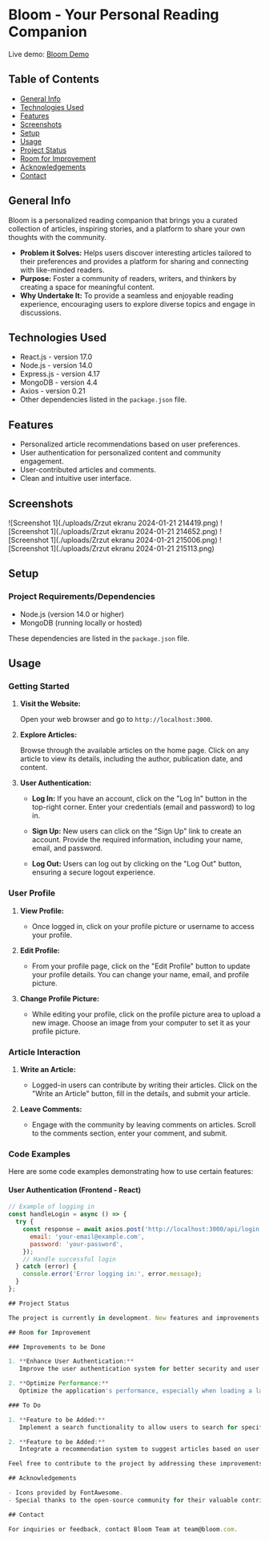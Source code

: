 # Bloom - Your Personal Reading Companion

Live demo: [Bloom Demo](https://your-live-demo-link)

## Table of Contents

* [General Info](#general-info)
* [Technologies Used](#technologies-used)
* [Features](#features)
* [Screenshots](#screenshots)
* [Setup](#setup)
* [Usage](#usage)
* [Project Status](#project-status)
* [Room for Improvement](#room-for-improvement)
* [Acknowledgements](#acknowledgements)
* [Contact](#contact)

## General Info

Bloom is a personalized reading companion that brings you a curated collection of articles, inspiring stories, and a platform to share your own thoughts with the community.

- **Problem it Solves:** Helps users discover interesting articles tailored to their preferences and provides a platform for sharing and connecting with like-minded readers.
- **Purpose:** Foster a community of readers, writers, and thinkers by creating a space for meaningful content.
- **Why Undertake It:** To provide a seamless and enjoyable reading experience, encouraging users to explore diverse topics and engage in discussions.

## Technologies Used

- React.js - version 17.0
- Node.js - version 14.0
- Express.js - version 4.17
- MongoDB - version 4.4
- Axios - version 0.21
- Other dependencies listed in the `package.json` file.

## Features

- Personalized article recommendations based on user preferences.
- User authentication for personalized content and community engagement.
- User-contributed articles and comments.
- Clean and intuitive user interface.

## Screenshots

![Screenshot 1](./uploads/Zrzut ekranu 2024-01-21 214419.png)
![Screenshot 1](./uploads/Zrzut ekranu 2024-01-21 214652.png)
![Screenshot 1](./uploads/Zrzut ekranu 2024-01-21 215006.png)
![Screenshot 1](./uploads/Zrzut ekranu 2024-01-21 215113.png)


## Setup

### Project Requirements/Dependencies

- Node.js (version 14.0 or higher)
- MongoDB (running locally or hosted)

These dependencies are listed in the `package.json` file.

## Usage

### Getting Started

1. **Visit the Website:**

   Open your web browser and go to `http://localhost:3000`.

2. **Explore Articles:**

   Browse through the available articles on the home page. Click on any article to view its details, including the author, publication date, and content.

3. **User Authentication:**

   - **Log In:**
     If you have an account, click on the "Log In" button in the top-right corner. Enter your credentials (email and password) to log in.

   - **Sign Up:**
     New users can click on the "Sign Up" link to create an account. Provide the required information, including your name, email, and password.

   - **Log Out:**
     Users can log out by clicking on the "Log Out" button, ensuring a secure logout experience.

### User Profile

1. **View Profile:**

   - Once logged in, click on your profile picture or username to access your profile.

2. **Edit Profile:**

   - From your profile page, click on the "Edit Profile" button to update your profile details. You can change your name, email, and profile picture.

3. **Change Profile Picture:**

   - While editing your profile, click on the profile picture area to upload a new image. Choose an image from your computer to set it as your profile picture.

### Article Interaction

1. **Write an Article:**

   - Logged-in users can contribute by writing their articles. Click on the "Write an Article" button, fill in the details, and submit your article.

2. **Leave Comments:**

   - Engage with the community by leaving comments on articles. Scroll to the comments section, enter your comment, and submit.

### Code Examples

Here are some code examples demonstrating how to use certain features:

#### User Authentication (Frontend - React)

```jsx
// Example of logging in
const handleLogin = async () => {
  try {
    const response = await axios.post('http://localhost:3000/api/login', {
      email: 'your-email@example.com',
      password: 'your-password',
    });
    // Handle successful login
  } catch (error) {
    console.error('Error logging in:', error.message);
  }
};

## Project Status

The project is currently in development. New features and improvements are being actively worked on.

## Room for Improvement

### Improvements to be Done

1. **Enhance User Authentication:**
   Improve the user authentication system for better security and user experience.

2. **Optimize Performance:**
   Optimize the application's performance, especially when loading a large number of articles.

### To Do

1. **Feature to be Added:**
   Implement a search functionality to allow users to search for specific articles.

2. **Feature to be Added:**
   Integrate a recommendation system to suggest articles based on user preferences.

Feel free to contribute to the project by addressing these improvements and adding new features.

## Acknowledgements

- Icons provided by FontAwesome.
- Special thanks to the open-source community for their valuable contributions.

## Contact

For inquiries or feedback, contact Bloom Team at team@bloom.com.



